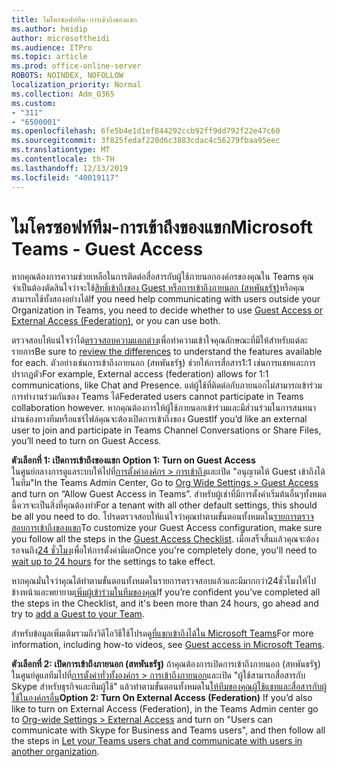 ```yaml
---
title: ไมโครซอฟท์ทีม-การเข้าถึงของแขก
ms.author: heidip
author: microsoftheidi
ms.audience: ITPro
ms.topic: article
ms.prod: office-online-server
ROBOTS: NOINDEX, NOFOLLOW
localization_priority: Normal
ms.collection: Adm_O365
ms.custom:
- "311"
- "6500001"
ms.openlocfilehash: 6fe5b4e1d1ef844292ccb92ff9dd792f22e47c60
ms.sourcegitcommit: 3f825fedaf220d6c3883cdac4c56279fbaa95eec
ms.translationtype: MT
ms.contentlocale: th-TH
ms.lasthandoff: 12/13/2019
ms.locfileid: "40019117"
---
```

# <a name="microsoft-teams---guest-access"></a><span data-ttu-id="5ba9e-102">ไมโครซอฟท์ทีม-การเข้าถึงของแขก</span><span class="sxs-lookup"><span data-stu-id="5ba9e-102">Microsoft Teams - Guest Access</span></span>

<span data-ttu-id="5ba9e-103">หากคุณต้องการความช่วยเหลือในการติดต่อสื่อสารกับผู้ใช้ภายนอกองค์กรของคุณใน Teams คุณจำเป็นต้องตัดสินใจว่าจะใช้[สิทธิ์เข้าถึงของ Guest หรือการเข้าถึงภายนอก (สหพันธรัฐ)](https://docs.microsoft.com/microsoftteams/manage-external-access#external-access-vs-guest-access)หรือคุณสามารถใช้ทั้งสองอย่างได้</span><span class="sxs-lookup"><span data-stu-id="5ba9e-103">If you need help communicating with users outside your Organization in Teams, you need to decide whether to use [Guest Access or External Access (Federation)](https://docs.microsoft.com/microsoftteams/manage-external-access#external-access-vs-guest-access), or you can use both.</span></span>

<span data-ttu-id="5ba9e-104">ตรวจสอบให้แน่ใจว่าได้[ตรวจสอบความแตกต่าง](https://docs.microsoft.com/microsoftteams/manage-external-access#external-access-vs-guest-access)เพื่อทำความเข้าใจคุณลักษณะที่มีให้สำหรับแต่ละรายการ</span><span class="sxs-lookup"><span data-stu-id="5ba9e-104">Be sure to [review the differences](https://docs.microsoft.com/microsoftteams/manage-external-access#external-access-vs-guest-access) to understand the features available for each.</span></span>  <span data-ttu-id="5ba9e-105">ตัวอย่างเช่นการเข้าถึงภายนอก (สหพันธรัฐ) ช่วยให้การสื่อสาร1:1 เช่นการแชทและการปรากฏตัว</span><span class="sxs-lookup"><span data-stu-id="5ba9e-105">For example, External access (federation) allows for 1:1 communications, like Chat and Presence.</span></span>  <span data-ttu-id="5ba9e-106">แต่ผู้ใช้ที่ติดต่อกับภายนอกไม่สามารถเข้าร่วมการทำงานร่วมกันของ Teams ได้</span><span class="sxs-lookup"><span data-stu-id="5ba9e-106">Federated users cannot participate in Teams collaboration however.</span></span>  <span data-ttu-id="5ba9e-107">หากคุณต้องการให้ผู้ใช้ภายนอกเข้าร่วมและมีส่วนร่วมในการสนทนาผ่านช่องทางทีมหรือแชร์ไฟล์คุณจะต้องเปิดการเข้าถึงของ Guest</span><span class="sxs-lookup"><span data-stu-id="5ba9e-107">If you’d like an external user to join and participate in Teams Channel Conversations or Share Files, you’ll need to turn on Guest Access.</span></span>

<span data-ttu-id="5ba9e-108">**ตัวเลือกที่ 1: เปิดการเข้าถึงของแขก** </span><span class="sxs-lookup"><span data-stu-id="5ba9e-108">**Option 1: Turn on Guest Access** </span></span>  
<span data-ttu-id="5ba9e-109">ในศูนย์กลางการดูแลระบบให้ไปที่[การตั้งค่าองค์กร > การเข้าถึง](https://admin.teams.microsoft.com/company-wide-settings/guest-configuration)และเปิด "อนุญาตให้ Guest เข้าถึงได้ในทีม"</span><span class="sxs-lookup"><span data-stu-id="5ba9e-109">In the Teams Admin Center, Go to [Org Wide Settings > Guest Access](https://admin.teams.microsoft.com/company-wide-settings/guest-configuration) and turn on “Allow Guest Access in Teams”.</span></span>  <span data-ttu-id="5ba9e-110">สำหรับผู้เช่าที่มีการตั้งค่าเริ่มต้นอื่นๆทั้งหมดนี้ควรจะเป็นสิ่งที่คุณต้องทำ</span><span class="sxs-lookup"><span data-stu-id="5ba9e-110">For a tenant with all other default settings, this should be all you need to do.</span></span>  <span data-ttu-id="5ba9e-111">โปรดตรวจสอบให้แน่ใจว่าคุณทำตามขั้นตอนทั้งหมดใน[รายการตรวจสอบการเข้าถึงของแขก](https://docs.microsoft.com/microsoftteams/guest-access-checklist)</span><span class="sxs-lookup"><span data-stu-id="5ba9e-111">To customize your Guest Access configuration,  make sure you follow all the steps in the [Guest Access Checklist](https://docs.microsoft.com/microsoftteams/guest-access-checklist).</span></span> <span data-ttu-id="5ba9e-112">เมื่อเสร็จสิ้นแล้วคุณจะต้องรอจนถึง[24 ชั่วโมง](https://docs.microsoft.com/microsoftteams/manage-guests#guest-access-latencies)เพื่อให้การตั้งค่ามีผล</span><span class="sxs-lookup"><span data-stu-id="5ba9e-112">Once you're completely done, you'll need to [wait up to 24 hours](https://docs.microsoft.com/microsoftteams/manage-guests#guest-access-latencies) for the settings to take effect.</span></span>

<span data-ttu-id="5ba9e-113">หากคุณมั่นใจว่าคุณได้ทำตามขั้นตอนทั้งหมดในรายการตรวจสอบแล้วและมีมากกว่า24ชั่วโมงให้ไปข้างหน้าและพยายาม[เพิ่มผู้เข้าร่วมในทีมของคุณ](https://support.office.com/article/add-guests-to-a-team-in-teams-fccb4fa6-f864-4508-bdde-256e7384a14f#ID0EAABAAA=Desktop)</span><span class="sxs-lookup"><span data-stu-id="5ba9e-113">If you’re confident you’ve completed all the steps in the Checklist, and it's been more than 24 hours, go ahead and try to [add a Guest to your Team](https://support.office.com/article/add-guests-to-a-team-in-teams-fccb4fa6-f864-4508-bdde-256e7384a14f#ID0EAABAAA=Desktop).</span></span>

<span data-ttu-id="5ba9e-114">สำหรับข้อมูลเพิ่มเติมรวมถึงวิดีโอวิธีใช้โปรดดู[ที่แขกเข้าถึงได้ใน Microsoft Teams](https://docs.microsoft.com/microsoftteams/guest-access)</span><span class="sxs-lookup"><span data-stu-id="5ba9e-114">For more information, including how-to videos, see [Guest access in Microsoft Teams](https://docs.microsoft.com/microsoftteams/guest-access).</span></span>

<span data-ttu-id="5ba9e-115">**ตัวเลือกที่ 2: เปิดการเข้าถึงภายนอก (สหพันธรัฐ)** ถ้าคุณต้องการเปิดการเข้าถึงภายนอก (สหพันธรัฐ) ในศูนย์ดูแลทีมไปที่[การตั้งค่าทั่วทั้งองค์กร > การเข้าถึงภายนอก](https://admin.teams.microsoft.com/company-wide-settings/external-communications)และเปิด "ผู้ใช้สามารถสื่อสารกับ Skype สำหรับธุรกิจและทีมผู้ใช้" แล้วทำตามขั้นตอนทั้งหมดใน[ให้ทีมของคุณผู้ใช้แชทและสื่อสารกับผู้ใช้ในองค์กรอื่น](https://docs.microsoft.com/microsoftteams/manage-external-access#let-your-teams-users-chat-and-communicate-with-users-in-another-organization)</span><span class="sxs-lookup"><span data-stu-id="5ba9e-115">**Option 2: Turn On External Access (Federation)** If you’d also like to turn on External Access (Federation), in the Teams Admin center go to [Org-wide Settings > External Access](https://admin.teams.microsoft.com/company-wide-settings/external-communications) and turn on "Users can communicate with Skype for Business and Teams users", and then follow all the steps in [Let your Teams users chat and communicate with users in another organization](https://docs.microsoft.com/microsoftteams/manage-external-access#let-your-teams-users-chat-and-communicate-with-users-in-another-organization).</span></span>


